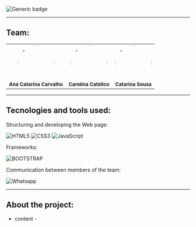 ![Generic badge](https://img.shields.io/badge/status-completed-green)


<hr>

## Team:

<table align="center">
    <tr>
        <td align="center">
        <img style="border-radius: 50%; width="100px;"" src="https://avatars.githubusercontent.com/u/147702947?v=4" width="100px;"><br>
        <sub>
        <b>Ana Catarina Carvalho</br>
        </td>
	<td align="center">
        <img style="border-radius: 50%; width="100px;"" src="https://avatars.githubusercontent.com/u/147703012?v=4" width="100px;"><br>
        <sub>
        <b>Carolina Católico</br>
        </td>
        <td align="center">
        <img style="border-radius: 50%; width="100px;"" src="https://avatars.githubusercontent.com/u/115722559?v=4" width="100px;"><br>
        <sub>
        <b>Catarina Sousa</br>
        </td>
    </tr>
</table>

<hr>

## Tecnologies and tools used:

Structuring and developing the Web page:

![HTML5](https://img.shields.io/badge/HTML5-E34F26?style=for-the-badge&logo=html5&logoColor=white)
![CSS3](https://img.shields.io/badge/CSS3-1572B6?style=for-the-badge&logo=css3&logoColor=white)
![JavaScript](https://img.shields.io/badge/JavaScript-323330?style=for-the-badge&logo=javascript&logoColor=F7DF1E)

Frameworks:

![BOOTSTRAP](https://img.shields.io/badge/Bootstrap-563D7C?style=for-the-badge&logo=bootstrap&logoColor=white)

Communication between members of the team:

![Whatsapp](https://img.shields.io/badge/WhatsApp-25D366?style=for-the-badge&logo=whatsapp&logoColor=white)


<hr>

## About the project:

- content -
